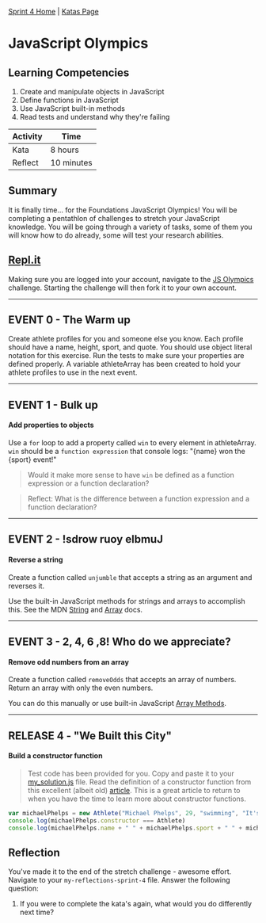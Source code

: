 [Sprint 4 Home](../README.md) | [Katas Page](../js-katas.md)

# JavaScript Olympics

## Learning Competencies
1. Create and manipulate objects in JavaScript
2. Define functions in JavaScript
3. Use JavaScript built-in methods
4. Read tests and understand why they're failing

Activity | Time|
------------|----------|
Kata | 8 hours
Reflect | 10 minutes

## Summary
It is finally time... for the Foundations JavaScript Olympics! You will be completing a pentathlon of challenges to stretch your JavaScript knowledge. You will be going through a variety of tasks, some of them you will know how to do already, some will test your research abilities.

## [Repl.it](https://repl.it/@devacademy)
Making sure you are logged into your account, navigate to the [JS Olympics](https://repl.it/@devacademy/JS-Olympics) challenge. Starting the challenge will then fork it to your own account.


----

## EVENT 0 - The Warm up
Create athlete profiles for you and someone else you know. Each profile should have a name, height, sport, and quote. You should use object literal notation for this exercise. Run the tests to make sure your properties are defined properly. A variable athleteArray has been created to hold your athlete profiles to use in the next event. 

----
## EVENT 1 - Bulk up
#### Add properties to objects
Use a `for` loop to add a property called `win` to every element in athleteArray. `win` should be a `function expression` that console logs: "{name} won the {sport} event!"

> Would it make more sense to have `win` be defined as a function expression or a function declaration?

> Reflect: What is the difference between a function expression and a function declaration?

----
## EVENT 2 - !sdrow ruoy elbmuJ
#### Reverse a string
Create a function called `unjumble` that accepts a string as an argument and reverses it.

Use the built-in JavaScript methods for strings and arrays to accomplish this. See the MDN [String](https://developer.mozilla.org/en-US/docs/Web/JavaScript/Reference/Global_Objects/String) and [Array](https://developer.mozilla.org/en-US/docs/Web/JavaScript/Reference/Global_Objects/Array/filter) docs.

----
## EVENT 3 - 2, 4, 6 ,8! Who do we appreciate?
#### Remove odd numbers from an array
Create a function called `removeOdds` that accepts an array of numbers. Return an array with only the even numbers.

You can do this manually or use built-in JavaScript [Array Methods](https://developer.mozilla.org/en-US/docs/Web/JavaScript/Reference/Global_Objects/Array/filter).


----
## RELEASE 4 - "We Built this City"
#### Build a constructor function
> Test code has been provided for you. Copy and paste it to your [my_solution.js](my_solution.js) file. Read the definition of a constructor function from this excellent (albeit old) [article](http://code.tutsplus.com/tutorials/the-basics-of-object-oriented-javascript--net-7670). This is a great article to return to when you have the time to learn more about constructor functions.

```javascript
var michaelPhelps = new Athlete("Michael Phelps", 29, "swimming", "It's medicinal I swear!")
console.log(michaelPhelps.constructor === Athlete)
console.log(michaelPhelps.name + " " + michaelPhelps.sport + " " + michaelPhelps.quote)
```

## Reflection
You've made it to the end of the stretch challenge - awesome effort.  Navigate to your `my-reflections-sprint-4` file.
Answer the following question:
1. If you were to complete the kata's again, what would you do differently next time?